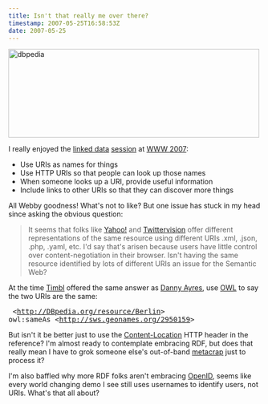 ```yaml
---
title: Isn't that really me over there?
timestamp: 2007-05-25T16:58:53Z
date: 2007-05-25
---
```


<a href="http://www.flickr.com/photos/psd/506402839/" title="Photo Sharing"><img src="http://farm1.static.flickr.com/207/506402839_ac693007f9.jpg" width="500" height="177" alt="dbpedia" /></a><p>I really enjoyed the <a href="http://www.w3.org/DesignIssues/LinkedData.html">linked data</a> <a href="http://dannyayers.com/2007/05/24/linked-data-again-again">session</a> at <a href="http://www2007.org/prog-Developers.php">WWW 2007</a>:</p><ul><li>Use URIs as names for things</li><li>Use HTTP URIs so that people can look up those names</li><li>When someone looks up a URI, provide useful information</li><li>Include links to other URIs so that they can discover more things</li></ul><p>All Webby goodness! What's not to like? But one issue has stuck in my head since asking the obvious question:</p><blockquote>It seems that folks like <a href="http://developer.yahoo.com/">Yahoo!</a> and <a href="http://api.twittervision.com/api.html">Twittervision</a> offer different representations of the same resource using different URIs .xml, .json, .php, .yaml, etc. I'd say that's arisen because users have little control over content-negotiation in their browser. Isn't having the same resource identified by lots of different URIs an issue for the Semantic Web?</blockquote><p>At the time <span class="vcard"><a href="http://www.w3.org/People/Berners-Lee/" rel="met colleague co-worker muse" class="fn url">Timbl</a></span> offered the same answer as <span class="vcard"><a href="http://dannyayers.com/" class="fn url" rel="friend met colleague">Danny Ayres</a></span>, use <a href="http://www.w3.org/2004/OWL/">OWL</a> to say the two URIs are the same:</p><pre>    &lt;http://DBpedia.org/resource/Berlin&gt; 
        owl:sameAs 
    &lt;http://sws.geonames.org/2950159&gt;
</pre><p>But isn't it be better just to use the <a href="http://www.w3.org/Protocols/rfc2616/rfc2616-sec14.html#sec14.14">Content-Location</a> HTTP header in the reference? I'm almost ready to contemplate embracing RDF, but does that really mean I have to grok someone else's out-of-band <a href="http://www.well.com/~doctorow/metacrap.htm">metacrap</a> just to process it?</p>
<p>I'm also baffled why more RDF folks aren't embracing <a href="http://openid.net/">OpenID</a>, seems like every world changing demo I see still uses usernames to identify users, not URIs. What's that all about?</p>
